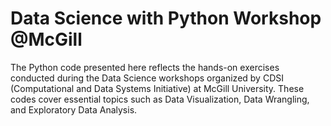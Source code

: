 # Data Science with Python Workshop @McGill
The Python code presented here reflects the hands-on exercises conducted during the Data Science workshops organized by CDSI (Computational and Data Systems Initiative) at McGill University.
These codes cover essential topics such as Data Visualization, Data Wrangling, and Exploratory Data Analysis.
